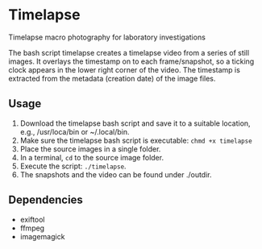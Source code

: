 # Timelapse

Timelapse macro photography for laboratory investigations

The bash script timelapse creates a timelapse video from a series of still images. It overlays the timestamp on to each frame/snapshot, so a ticking clock appears in the lower right corner of the video. The timestamp is extracted from the metadata (creation date) of the image files.

## Usage

1. Download the timelapse bash script and save it to a suitable location, e.g., /usr/loca/bin or ~/.local/bin.
2. Make sure the timelapse bash script is executable: `chmd +x timelapse`
3. Place the source images in a single folder.
4. In a terminal, `cd` to the source image folder.
5. Execute the script: `./timelapse`.
6. The snapshots and the video can be found under ./outdir.

## Dependencies
- exiftool
- ffmpeg
- imagemagick
